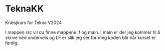 # TeknaKK
Kræsjkurs for Tekna V2024

I mappen src vil du finne mappene lf og main.
I main er der jeg kommer til å skrive ned underveis og LF er slik jeg ser for meg koden blir når kurset er ferdig.
